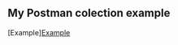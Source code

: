 ## My Postman colection example
[Example][Example](https://www.postman.com/planetary-satellite-815988/workspace/petstore-swagger/collection/21973270-d044ede9-ef07-4bd3-99b6-9da51a9c3635?action=share&creator=21973270)
